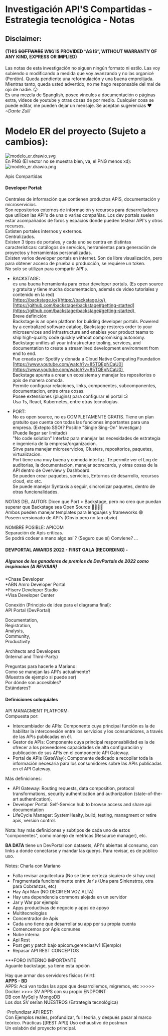 # Investigación API'S Compartidas - Estrategia tecnológica - Notas[](https://dev.azure.com/pseguros/Estrategia%20Tecnol%C3%B3gica/_wiki/wikis/Estrategia-Tecnol%C3%B3gica.wiki?wikiVersion=GBwikiMaster&pagePath=/Investigaci%C3%B3n%20API%27s%20Compartidas%20%252D%20APICOM&pageId=2658&_a=edit&anchor=investigaci%C3%B3n-api%27s-compartidas---estrategia-tecnol%C3%B3gica---notas)

## Disclaimer:[](https://dev.azure.com/pseguros/Estrategia%20Tecnol%C3%B3gica/_wiki/wikis/Estrategia-Tecnol%C3%B3gica.wiki?wikiVersion=GBwikiMaster&pagePath=/Investigaci%C3%B3n%20API%27s%20Compartidas%20%252D%20APICOM&pageId=2658&_a=edit&anchor=disclaimer%3A)

#### (THIS ~~SOFTWARE~~ _WIKI_ IS PROVIDED “AS IS”, WITHOUT WARRANTY OF ANY KIND, EXPRESS OR IMPLIED)[](https://dev.azure.com/pseguros/Estrategia%20Tecnol%C3%B3gica/_wiki/wikis/Estrategia-Tecnol%C3%B3gica.wiki?wikiVersion=GBwikiMaster&pagePath=/Investigaci%C3%B3n%20API%27s%20Compartidas%20%252D%20APICOM&pageId=2658&_a=edit&anchor=(this-~~software~~-_wiki_-is-provided-%E2%80%9Cas-is%E2%80%9D%2C-without-warranty-of-any-kind%2C-express-or-implied))

Las notas de esta investigación no siguen ningún formato ni estilo. Las voy subiendo o modificando a medida que voy avanzando y no las organicé (Perdón). Queda pendiente una reformulación y una buena emprolijada. Mientras tanto, queda usted advertido, no me hago responsable del mal de ojo de nadie. 😛  
Es una mezcla de Spanglish, posee vínculos a documentación o páginas extra, videos de youtube y otras cosas de por medio. Cualquier cosa se puede editar, me pueden dejar un mensaje. Se aceptan sugerencias ❤️  
_~Dante Zulli_

# Modelo ER del proyecto (Sujeto a cambios):[](https://dev.azure.com/pseguros/Estrategia%20Tecnol%C3%B3gica/_wiki/wikis/Estrategia-Tecnol%C3%B3gica.wiki?wikiVersion=GBwikiMaster&pagePath=/Investigaci%C3%B3n%20API%27s%20Compartidas%20%252D%20APICOM&pageId=2658&_a=edit&anchor=modelo-er-del-proyecto-(sujeto-a-cambios)%3A)

![modelo_er.drawio.svg](https://dev.azure.com/pseguros/4777c230-4156-4514-bf57-853964c8fbfb/_apis/git/repositories/203e1d78-a23b-48f8-9fff-48f0fcf7bfaf/Items?path=/.attachments/modelo_er.drawio-96362ae9-cf50-4b8e-93f3-4fd0abe34a29.svg&download=false&resolveLfs=true&%24format=octetStream&api-version=5.0-preview.1&sanitize=true&versionDescriptor.version=wikiMaster)  
En PNG (El vector no se muestra bien, va, el PNG menos xd):  
![modelo_er.drawio.png](https://dev.azure.com/pseguros/4777c230-4156-4514-bf57-853964c8fbfb/_apis/git/repositories/203e1d78-a23b-48f8-9fff-48f0fcf7bfaf/Items?path=/.attachments/modelo_er.drawio-3c6b543e-0bf1-4543-83bc-026cb423f5d0.png&download=false&resolveLfs=true&%24format=octetStream&api-version=5.0-preview.1&sanitize=true&versionDescriptor.version=wikiMaster)

Apis Compartidas

#### Developer Portal:[](https://dev.azure.com/pseguros/Estrategia%20Tecnol%C3%B3gica/_wiki/wikis/Estrategia-Tecnol%C3%B3gica.wiki?wikiVersion=GBwikiMaster&pagePath=/Investigaci%C3%B3n%20API%27s%20Compartidas%20%252D%20APICOM&pageId=2658&_a=edit&anchor=developer-portal%3A)

Centrales de información que contienen productos APIS, documentación y microservicios.  
Son repositorios externos de información y recursos para desarrolladores que utilicen las API's de una o varias compañias. Los dev portals suelen estar acompañados de foros y espacios donde pueden testear API's y otros recursos.  
Extisten portales internos y externos.  
Centralizados.  
Existen 3 tipos de portales, y cada uno se centra en distintas características: catálogos de servicios, herramientas para generación de proyectos y herramientas personalizadas.  
Existen varios developer portals en internet. Son de libre visualización, pero para obtener acceso de prueba o producción, se requiere un token.  
No solo se utilizan para compartir API's.

- BACKSTAGE:  
    es una buena herramienta para crear developer portals. (Es open source y gratuita y tiene mucha documentacion, además de video tutoriales y contenido en la red)  
    [https://backstage.io/](https://backstage.io/)   
    [https://github.com/backstage/backstage#getting-started](https://github.com/backstage/backstage#getting-started)   
    Breve definición:  
    Backstage is an open platform for building developer portals. Powered by a centralized software catalog, Backstage restores order to your microservices and infrastructure and enables your product teams to ship high-quality code quickly without compromising autonomy.  
    Backstage unifies all your infrastructure tooling, services, and documentation to create a streamlined development environment from end to end.  
    Fue creada por Spotify y donada a Cloud Native Computing Foundation  
    [https://www.youtube.com/watch?v=85TQEpNCaU0](https://www.youtube.com/watch?v=85TQEpNCaU0)   
    Backstage apunta a crear un ecosistema y manejar los repositorios o apis de manera comoda.  
    Permite configurar relaciones, links, componentes, subcomponentes, documentacion, entre otras cosas.  
    Posee extensiones (plugins) para configurar el portal :3  
    Usa Ts, React, Kubernetes, entre otras tecnologías.
    
- PORT:  
    No es open source, no es COMPLETAMENTE GRATIS. Tiene un plan gratuito que cuenta con todas las funciones importantes para una empresa. (Extepto SSO(? Posible "Single Sing-On" Investigar.)  
    (Puede llegar ser limitado)  
    "No code solution" Interfaz para manejar las necesidades de estrategia e ingenieria de la empresa/organizacion.  
    Sirve para manejar microservicios, Clusters, repositorios, paquetes, virtualizacion.  
    Port tiene una muy buena y comoda interfaz. Te permite ver el Log de auditorias, la documentacion, manejar scorecards, y otras cosas de la API dentro de Overview y Dashboard.  
    Se pueden crear paquetes, servicios, Entornos de desarrollo, recursos cloud, etc etc.  
    Se puede manejar Syntaxis a seguir, sincronizar paquetes, dentro de otras funcionalidades.
    

NOTAS DEL AUTOR: Dicen que Port > Backstage, pero no creo que puedan superar que Backstage sea Open Source 🐃🐃🐃🐃  
Ambos pueden manejar templates para lenguajes y frameworks 😄  
Poseen versionado de API's (Obvio pero no tan obvio)

NOMBRE POSIBLE: APICOM  
Separación de Apis críticas.  
Se podrá codear a mano algo así ? (Seguro que sí) Conviene? ...

#### DEVPORTAL AWARDS 2022 - FIRST GALA (RECORDING) -[](https://dev.azure.com/pseguros/Estrategia%20Tecnol%C3%B3gica/_wiki/wikis/Estrategia-Tecnol%C3%B3gica.wiki?wikiVersion=GBwikiMaster&pagePath=/Investigaci%C3%B3n%20API%27s%20Compartidas%20%252D%20APICOM&pageId=2658&_a=edit&anchor=devportal-awards-2022---first-gala-(recording)--)

##### Algunos de los ganadores de premios de DevPortals de 2022 como inspiracion (A REVISAR)[](https://dev.azure.com/pseguros/Estrategia%20Tecnol%C3%B3gica/_wiki/wikis/Estrategia-Tecnol%C3%B3gica.wiki?wikiVersion=GBwikiMaster&pagePath=/Investigaci%C3%B3n%20API%27s%20Compartidas%20%252D%20APICOM&pageId=2658&_a=edit&anchor=algunos-de-los-ganadores-de-premios-de-devportals-de-2022-como-inspiracion-(a-revisar))

*Chase Developer  
*ABN Amro Developer Portal  
*Fiserv Developer Studio  
*Visa Developer Center

Conexión (Principio de idea para el diagrama final):  
API Portal (DevPortal)

Documentation,  
Registration,  
Analysis,  
Community,  
Productivity

Architects and Developers  
(Internal and Third-Party)

Preguntas para hacerle a Mariano:  
Como se manejan las API's actualmente?  
(Muestra de ejemplo si puede ser)  
Por dónde son accesibles?  
Estándares?

#### Definiciones coloquiales[](https://dev.azure.com/pseguros/Estrategia%20Tecnol%C3%B3gica/_wiki/wikis/Estrategia-Tecnol%C3%B3gica.wiki?wikiVersion=GBwikiMaster&pagePath=/Investigaci%C3%B3n%20API%27s%20Compartidas%20%252D%20APICOM&pageId=2658&_a=edit&anchor=definiciones-coloquiales)

API MANAGMENT PLATFORM:  
Compuesta por:

- Intercambiador de APIs: Componente cuya principal función es la de habilitar la interconexión entre los servicios y los consumidores, a través de las APIs publicadas en él.
- Gestor de APIs: Componente cuya principal responsabilidad es la de ofrecer a los proveedores capacidades de alta configuración y publicación de sus APIs en el componente API Gateway.
- Portal de APIs (GateWay): Componente dedicado a recopilar toda la información necesaria para los consumidores sobre las APIs publicadas en el API Gateway.

Más definiciones:

- API Gateway: Routing requests, data composition, protocol transformations, security authentication and authorization (state-of-the-art authentication).
- Developer Portal: Self-Service hub to browse access and share api documentation
- LifeCycle Manager: SystemHealty, build, testing, managment or retire apis, version control.

Nota: hay más definiciones y subtipos de cada uno de estos "componentes", como manejo de métricas (Resource manager), etc.

**BA DATA** tiene un DevPortal con datasets, API's abiertas al consumo, con links a donde conectarse y mandar las querys. Para revisar, es de público uso.

Notes: Charla con Mariano

- Falta revisar arquitectura (No se tiene certeza siquiera de si hay una)
- Fragmentada funcionalmente entre Jar's (Una para Sinienstros, otra para Cobranzas, etc)
- Hay Api Man (NO DECIR EN VOZ ALTA)
- Hay una dependencia commons alojada en un servidor
- Jar y War por ejemplo
- Apps productivas de negocio y apps de apoyo
- Multitecnologias
- Concentrador de Apis
- Cada uno tiene que desarrollar su app por su propia cuenta
- Comencemos por Apis comunes
- Nube interna
- Api Rest
- Post get y patch bajo apicom.gerencias/v1 (Ejemplo)
- Repasar API REST CONCEPTOS

***FORO INTERNO IMPORTANTE  
Aguante backstage, ya tiene esta opción

Hay que armar dos servidores físicos (Virt):  
**APPS - BD**  
APPS: Acá van todas las apps que desarrollemos, migremos, etc >>>>> Docker >>>> SV APPS con su propio ENDPOINT  
DB con MySql y MongoDB  
Los dos SV serían NUESTROS (Estrategia tecnológica)

-Profundizar API REST:  
Con Ejemplos reales, profundizar, full teoria, y después pasar al marco teórico. Prácticas  [[REST API]]
Uso exhaustivo de postman  
Un eslabón del proyecto principal.